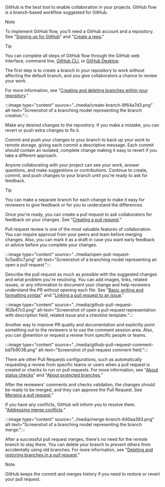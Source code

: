 GitHub is the best tool to enable collaboration in your projects. GitHub flow is a branch-based workflow suggested for GitHub.

> [!NOTE]
> To implement GitHub flow, you'll need a GitHub account and a repository. See "[Signing up for GitHub](https://docs.github.com/en/github/getting-started-with-github/signing-up-for-github)" and "[Create a repo](https://docs.github.com/en/github/getting-started-with-github/create-a-repo)."

> [!TIP]
> You can complete all steps of GitHub flow through the GitHub web interface, command line, [GitHub CLI](https://cli.github.com/), or [GitHub Desktop](https://docs.github.com/en/free-pro-team@latest/desktop).

The first step is to create a branch in your repository to work without affecting the default branch, and you give collaborators a chance to review your work.

For more information, see "[Creating and deleting branches within your repository](https://docs.github.com/en/github/collaborating-with-issues-and-pull-requests/creating-and-deleting-branches-within-your-repository)."

:::image type="content" source="../media/create-branch-8f64a7d3.png" alt-text="Screenshot of a branching model representing the branch creation.":::


Make any desired changes to the repository. If you make a mistake, you can revert or push extra changes to fix it.

Commit and push your changes to your branch to back up your work to remote storage, giving each commit a descriptive message. Each commit should contain an isolated, complete change making it easy to revert if you take a different approach.

Anyone collaborating with your project can see your work, answer questions, and make suggestions or contributions. Continue to create, commit, and push changes to your branch until you're ready to ask for feedback.

> [!TIP]
> You can make a separate branch for each change to make it easy for reviewers to give feedback or for you to understand the differences.

Once you're ready, you can create a pull request to ask collaborators for feedback on your changes. See "[Creating a pull request](https://docs.github.com/en/articles/creating-a-pull-request)."

Pull request review is one of the most valuable features of collaboration. You can require approval from your peers and team before merging changes. Also, you can mark it as a draft in case you want early feedback or advice before you complete your changes.

:::image type="content" source="../media/open-pull-request-5c5ad0c7.png" alt-text="Screenshot of a branching model representing an open a pull request.":::


Describe the pull request as much as possible with the suggested changes and what problem you're resolving. You can add images, links, related issues, or any information to document your change and help reviewers understand the PR without opening each file. See "[Basic writing and formatting syntax](https://docs.github.com/en/github/writing-on-github/basic-writing-and-formatting-syntax)" and "[Linking a pull request to an issue](https://docs.github.com/en/github/managing-your-work-on-github/linking-a-pull-request-to-an-issue)."

:::image type="content" source="../media/github-pull-request-162b47c0.png" alt-text="Screenshot of open a pull request representation with description field, related issue and a checklist template.":::


Another way to improve PR quality and documentation and explicitly point something out to the reviewers is to use the comment session area. Also, you can @mention or request a review from specific people or teams.

:::image type="content" source="../media/github-pull-request-comment-bd7b9038.png" alt-text="Screenshot of pull request comment field.":::


There are other Pull Requests configurations, such as automatically requesting a review from specific teams or users when a pull request is created or checks to run on pull requests. For more information, see "[About status checks](https://docs.github.com/en/github/collaborating-with-issues-and-pull-requests/about-status-checks)" and "[About protected branches](https://docs.github.com/en/github/administering-a-repository/about-protected-branches)."

After the reviewers' comments and checks validation, the changes should be ready to be merged, and they can approve the Pull Request. See [Merging a pull request](https://docs.github.com/en/pull-requests/collaborating-with-pull-requests/incorporating-changes-from-a-pull-request/merging-a-pull-request)."

If you have any conflicts, GitHub will inform you to resolve them. "[Addressing merge conflicts](https://docs.github.com/en/github/collaborating-with-issues-and-pull-requests/addressing-merge-conflicts)."

:::image type="content" source="../media/merge-branch-640aa393.png" alt-text="Screenshot of a branching model representing the branch merge.":::


After a successful pull request merges, there's no need for the remote branch to stay there. You can delete your branch to prevent others from accidentally using old branches. For more information, see "[Deleting and restoring branches in a pull request](https://docs.github.com/en/github/administering-a-repository/deleting-and-restoring-branches-in-a-pull-request)."

> [!NOTE]
> GitHub keeps the commit and merges history if you need to restore or revert your pull request.
